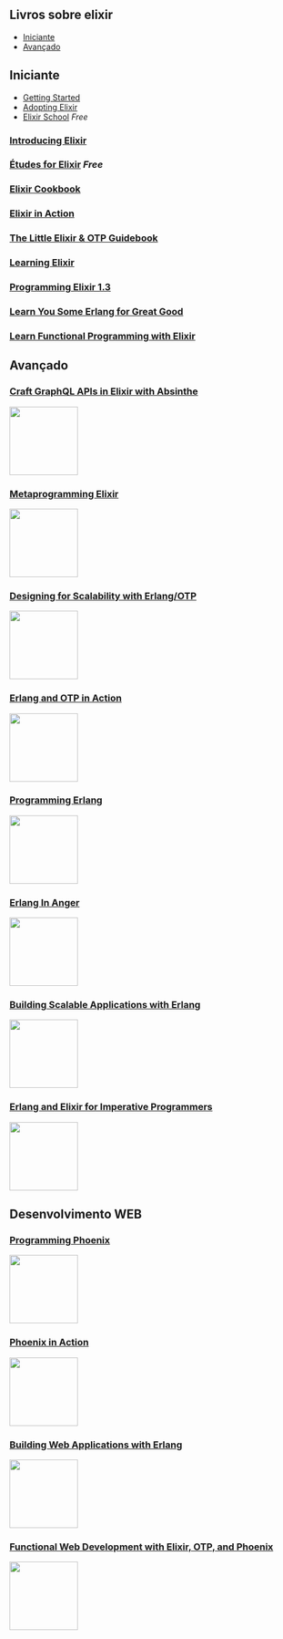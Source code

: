 ## Livros sobre elixir

* [Iniciante](#iniciante)
* [Avançado](#avancado)


**Iniciante**
----

- [Getting Started](http://elixir-lang.org/getting-started/introduction.html)
- [Adopting Elixir](https://pragprog.com/book/tvmelixir/adopting-elixir)
- [Elixir School](http://elixirschool.com/) *Free*

### [Introducing Elixir](http://shop.oreilly.com/product/0636920030584.do)

### [Études for Elixir](http://chimera.labs.oreilly.com/books/1234000001642) *Free*

### [Elixir Cookbook](https://www.packtpub.com/application-development/elixir-cookbook)

### [Elixir in Action](https://www.manning.com/books/elixir-in-action)

### [The Little Elixir & OTP Guidebook](https://www.manning.com/books/the-little-elixir-and-otp-guidebook)

### [Learning Elixir](https://www.packtpub.com/application-development/learning-elixir)

### [Programming Elixir 1.3](https://pragprog.com/book/elixir13/programming-elixir-1-3)

### [Learn You Some Erlang for Great Good](http://learnyousomeerlang.com)

### [Learn Functional Programming with Elixir](https://pragprog.com/book/cdc-elixir/learn-functional-programming-with-elixir)

**Avançado**
---

### [Craft GraphQL APIs in Elixir with Absinthe](https://pragprog.com/book/wwgraphql/craft-graphql-apis-in-elixir-with-absinthe)

<img src="https://images-na.ssl-images-amazon.com/images/I/51nY9nCe0jL._SX415_BO1,204,203,200_.jpg" width="120px"/>

### [Metaprogramming Elixir](https://pragprog.com/book/cmelixir/metaprogramming-elixir)

<img src="http://elixir-lang.org/images/learning/metaprogramming-elixir.jpg" width="120px"/>

### [Designing for Scalability with Erlang/OTP](http://shop.oreilly.com/product/0636920024149.do)

<img src="http://akamaicovers.oreilly.com/images/0636920024149/lrg.jpg" width="120px"/>

### [Erlang and OTP in Action](https://www.manning.com/books/erlang-and-otp-in-action)

<img src="https://images.manning.com/255/340/resize/book/f/d21069b-7a05-4be7-bcd8-7d38aff03e34/logan.png" width="120px"/>

### [Programming Erlang](https://pragprog.com/book/jaerlang2/programming-erlang)

<img src="http://ecx.images-amazon.com/images/I/41IbWEBsjbL._SX415_BO1,204,203,200_.jpg" width="120px"/>

### [Erlang In Anger](http://www.erlang-in-anger.com/)

<img src="https://s3.us-east-2.amazonaws.com/ferd.erlang-in-anger/book-cover.png" width="120px"/>

### [Building Scalable Applications with Erlang](https://www.amazon.com/Building-Scalable-Applications-Developers-Library/dp/0321636465?ie=UTF8&*Version*=1&*entries*=0)

<img src="https://images-na.ssl-images-amazon.com/images/I/51vXUFnH%2B6L._SX384_BO1,204,203,200_.jpg" width="120px"/>

### [Erlang and Elixir for Imperative Programmers](http://www.springer.com/la/book/9781484223932)

<img src="https://images.springer.com/sgw/books/medium/9781484223932.jpg" width="120px"/>

**Desenvolvimento WEB**
---

### [Programming Phoenix](https://pragprog.com/book/phoenix/programming-phoenix)

<img src="http://ecx.images-amazon.com/images/I/41pPn50VnvL._SX415_BO1,204,203,200_.jpg" width="120px"/>

### [Phoenix in Action](https://www.manning.com/books/phoenix-in-action)

<img src="https://images.manning.com/720/960/resize/book/6/0bad159-5a00-4aa9-b4b1-17cfe2fd7455/Lessel-Phoenix-MEAP-HI.png" width="120px"/>

### [Building Web Applications with Erlang](http://shop.oreilly.com/product/0636920021452.do)

<img src="http://akamaicovers.oreilly.com/images/0636920021452/cat.gif" width="120px"/>

### [Functional Web Development with Elixir, OTP, and Phoenix ](https://pragprog.com/book/lhelph/functional-web-development-with-elixir-otp-and-phoenix)

<img src="https://elixirforum.com/uploads/default/original/2X/3/3cb36d46e9598b8d21ac061e67335d034c849e30.jpg" width="120px"/>

